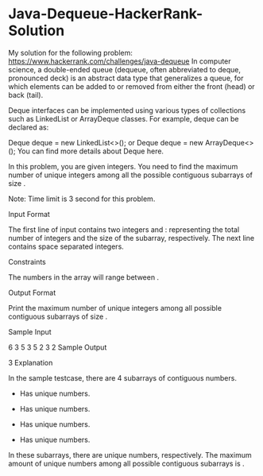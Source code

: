 # Java-Dequeue-HackerRank-Solution
My solution for the following problem: https://www.hackerrank.com/challenges/java-dequeue
In computer science, a double-ended queue (dequeue, often abbreviated to deque, pronounced deck) is an abstract data type that generalizes a queue, for which elements can be added to or removed from either the front (head) or back (tail).

Deque interfaces can be implemented using various types of collections such as LinkedList or ArrayDeque classes. For example, deque can be declared as:

Deque deque = new LinkedList<>();
or
Deque deque = new ArrayDeque<>();
You can find more details about Deque here.

In this problem, you are given  integers. You need to find the maximum number of unique integers among all the possible contiguous subarrays of size .

Note: Time limit is 3 second for this problem.

Input Format

The first line of input contains two integers  and : representing the total number of integers and the size of the subarray, respectively. The next line contains  space separated integers.

Constraints




The numbers in the array will range between .

Output Format

Print the maximum number of unique integers among all possible contiguous subarrays of size .

Sample Input

6 3
5 3 5 2 3 2
Sample Output

3
Explanation

In the sample testcase, there are 4 subarrays of contiguous numbers.

 - Has  unique numbers.

 - Has  unique numbers.

 - Has  unique numbers.

 - Has  unique numbers.

In these subarrays, there are  unique numbers, respectively. The maximum amount of unique numbers among all possible contiguous subarrays is .
